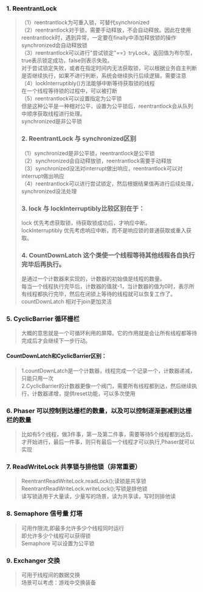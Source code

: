 ### 1. ReentrantLock
>（1）reentrantlock为可重入锁，可替代synchronized    
>（2）reentrantlock对于锁，需要手动释放，不会自动释放。因此在使用reentrantlock时，遇到异常，一定要在finally中添加释放锁的操作  
>   synchronized会自动释放锁  
>（3）reentrantlock可以进行"尝试锁定"==》tryLock，返回值为布尔型，true表示锁定成功，false则表示失败。  
>   对于尝试锁定失败，或者在指定时间内无法获取锁，可以根据业务自主判断是否继续执行，如果不进行判断，系统会继续执行后续逻辑，需要注意  
>（4）lockInterruptibly()方法能够中断等待获取锁的线程    
>   在一个线程等待锁的过程中，可以被打断  
>（5）reentrantlock可以设置指定为公平锁  
>   但是这种公平是一种相对公平，设置为公平锁后，reentrantlock会从队列中顺序获取线程进行处理。  
>   synchronized是非公平锁  
>
>### 2. ReentrantLock 与 synchronized区别
>（1）synchronized是非公平锁，reentrantlock是公平锁    
>（2）synchronized会自动释放锁，reentrantlock需要手动释放  
>（3）synchronized没法对interrupt做出响应，reentrantlock可以对interrupt做出响应  
>（4）reentrantlock可以进行尝试锁定，然后根据结果值再进行后续处理，synchronized没法处理  
>
>### 3. lock 与 lockInterruptibly比较区别在于：
> lock 优先考虑获取锁，待获取锁成功后，才响应中断。  
> lockInterruptibly 优先考虑响应中断，而不是响应锁的普通获取或重入获取。  
>
>### 4. CountDownLatch 这个类使一个线程等待其他线程各自执行完毕后再执行。
> 是通过一个计数器来实现的，计数器的初始值是线程的数量。  
>每当一个线程执行完毕后，计数器的值就-1，当计数器的值为0时，表示所有线程都执行完毕，然后在闭锁上等待的线程就可以恢复工作了。  
>countDownLatch 相对于join更加灵活
               
### 5. CyclicBarrier 循环栅栏 
> 大概的意思就是一个可循环利用的屏障。它的作用就是会让所有线程都等待完成后才会继续下一步行动。   


#### CountDownLatch和CyclicBarrier区别：
> 1.countDownLatch是一个计数器，线程完成一个记录一个，计数器递减，只能只用一次  
> 2.CyclicBarrier的计数器更像一个阀门，需要所有线程都到达，然后继续执行，计数器递增，提供reset功能，可以多次使用  
 

### 6. Phaser 可以控制到达栅栏的数量，以及可以控制逐渐删减到达栅栏的数量
> 比如有5个线程，做3件事，第一及第二件事，需要等待5个线程都到达后，才开始进行，最后一件事，则只有最后一个线程才可以执行,Phaser就可以实现

### 7. ReadWriteLock 共享锁与排他锁（非常重要） 
> ReentrantReadWriteLock.readLock();读锁是共享锁    
> ReentrantReadWriteLock.writeLock();写锁是排他锁  
>读写锁适用于大量读，少量写的场景，读为共享读，写时则排他读
>
>
### 8. Semaphore 信号量 灯塔
> 可用作限流,即最多允许多少个线程同时运行  
> 即允许多少个线程可以获得锁  
>Semaphore 可以设置为公平锁  
>

### 9. Exchanger 交换 
> 可用于线程间的数据交换  
> 场景可以考虑：游戏中交换装备  